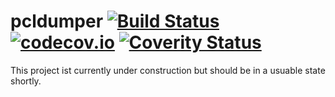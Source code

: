 # pcldumper [![Build Status](https://travis-ci.org/michaelknigge/pcldumper.svg?branch=master)](https://travis-ci.org/michaelknigge/pcldumper) [![codecov.io](https://codecov.io/github/michaelknigge/pcldumper/coverage.svg?branch=master)](https://codecov.io/github/michaelknigge/pcldumper?branch=master) [![Coverity Status](https://scan.coverity.com/projects/11868/badge.svg)](https://scan.coverity.com/projects/11868)

This project ist currently under construction but should be in a usuable state shortly.
